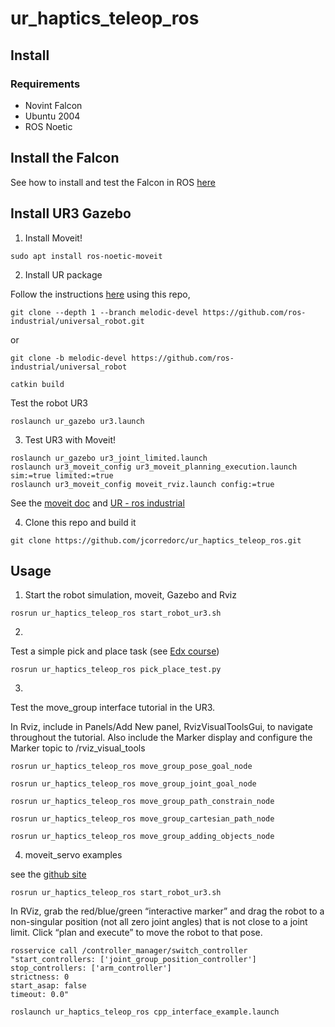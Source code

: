 # ur_haptics_teleop_ros

## Install

### Requirements

* Novint Falcon
* Ubuntu 2004
* ROS Noetic

## Install the Falcon

See how to install and test the Falcon in ROS [here](doc/install_falcon.md)

## Install UR3 Gazebo

1. Install Moveit!

```
sudo apt install ros-noetic-moveit
```

2. Install UR package 

Follow the instructions [here](https://github.com/ros-industrial/universal_robot.git) using this repo,

```
git clone --depth 1 --branch melodic-devel https://github.com/ros-industrial/universal_robot.git
```
or 

```
git clone -b melodic-devel https://github.com/ros-industrial/universal_robot
```


```
catkin build
```

Test the robot UR3

```
roslaunch ur_gazebo ur3.launch
```

3. Test UR3 with Moveit!


```
roslaunch ur_gazebo ur3_joint_limited.launch
roslaunch ur3_moveit_config ur3_moveit_planning_execution.launch sim:=true limited:=true
roslaunch ur3_moveit_config moveit_rviz.launch config:=true
```

See the [moveit doc](https://ros-planning.github.io/moveit_tutorials/) and [UR - ros industrial](https://github.com/ros-industrial/universal_robot)


4. Clone this repo and build it

```
git clone https://github.com/jcorredorc/ur_haptics_teleop_ros.git
```


## Usage

1. Start the robot simulation, moveit, Gazebo and Rviz

```
rosrun ur_haptics_teleop_ros start_robot_ur3.sh
```


2. 

Test a simple pick and place task (see [Edx course](https://www.edx.org/es/course/hello-real-world-with-ros-robot-operating-system))

```
rosrun ur_haptics_teleop_ros pick_place_test.py
```


3. 

Test the move_group interface tutorial in the UR3.

<!-- ```
rosrun ur_haptics_teleop_ros move_group_interface_tutorial
``` -->

In Rviz, include in Panels/Add New panel, RvizVisualToolsGui, to navigate throughout the tutorial. Also include the Marker display and configure the Marker topic to /rviz_visual_tools


```
rosrun ur_haptics_teleop_ros move_group_pose_goal_node
```

```
rosrun ur_haptics_teleop_ros move_group_joint_goal_node
```

```
rosrun ur_haptics_teleop_ros move_group_path_constrain_node
```

```
rosrun ur_haptics_teleop_ros move_group_cartesian_path_node
```

```
rosrun ur_haptics_teleop_ros move_group_adding_objects_node
```

4.  moveit_servo examples

see the [github site](https://github.com/ros-planning/moveit/tree/master/moveit_ros/moveit_servo)


```
rosrun ur_haptics_teleop_ros start_robot_ur3.sh
```

In RViz, grab the red/blue/green “interactive marker” and drag the robot to a non-singular position (not all zero joint angles) that is not close to a joint limit. Click “plan and execute” to move the robot to that pose.

```
rosservice call /controller_manager/switch_controller "start_controllers: ['joint_group_position_controller']
stop_controllers: ['arm_controller']
strictness: 0
start_asap: false
timeout: 0.0"
```

```
roslaunch ur_haptics_teleop_ros cpp_interface_example.launch
```
